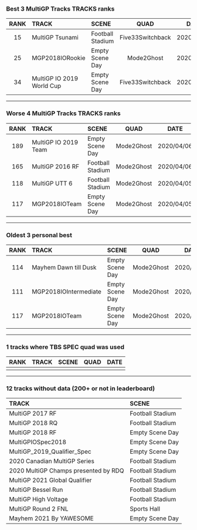 ### Best 3 MultiGP Tracks TRACKS ranks
|RANK|TRACK|SCENE|QUAD|DATE|
|:---:|:---|:---|:---:|:---:|
|15|MultiGP Tsunami|Football Stadium|Five33Switchback|2020/04/11|
|25|MGP2018IORookie|Empty Scene Day|Mode2Ghost|2020/04/06|
|34|MultiGP IO 2019 World Cup|Empty Scene Day|Five33Switchback|2020/05/23|
---
### Worse 4 MultiGP Tracks TRACKS ranks
|RANK|TRACK|SCENE|QUAD|DATE|
|:---:|:---|:---|:---:|:---:|
|189|MultiGP IO 2019 Team|Empty Scene Day|Mode2Ghost|2020/04/06|
|165|MultiGP 2016 RF|Football Stadium|Mode2Ghost|2020/04/06|
|118|MultiGP UTT 6|Football Stadium|Mode2Ghost|2020/04/05|
|117|MGP2018IOTeam|Empty Scene Day|Mode2Ghost|2020/04/05|
---
### Oldest 3 personal best
|RANK|TRACK|SCENE|QUAD|DATE|
|:---:|:---|:---|:---:|:---:|
|114|Mayhem Dawn till Dusk|Empty Scene Day|Mode2Ghost|2020/04/05|
|111|MGP2018IOIntermediate|Empty Scene Day|Mode2Ghost|2020/04/05|
|117|MGP2018IOTeam|Empty Scene Day|Mode2Ghost|2020/04/05|
---
### 1 tracks where TBS SPEC quad was used
|RANK|TRACK|SCENE|QUAD|DATE|
|:---:|:---|:---|:---:|:---:|
||||||
---
### 12 tracks without data (200+ or not in leaderboard)
|TRACK|SCENE|
|:---|:---|
|MultiGP 2017 RF|Football Stadium|
|MultiGP 2018 RQ|Football Stadium|
|MultiGP 2018 RF|Empty Scene Day|
|MultiGPIOSpec2018|Empty Scene Day|
|MultiGP_2019_Qualifier_Spec|Empty Scene Day|
|2020 Canadian MultiGP Series|Football Stadium|
|2020 MultiGP Champs presented by RDQ|Football Stadium|
|MultiGP 2021 Global Qualifier|Football Stadium|
|MultiGP Bessel Run|Football Stadium|
|MultiGP High Voltage|Football Stadium|
|MultiGP Round 2 FNL|Sports Hall|
|Mayhem 2021 By YAWESOME|Empty Scene Day|
